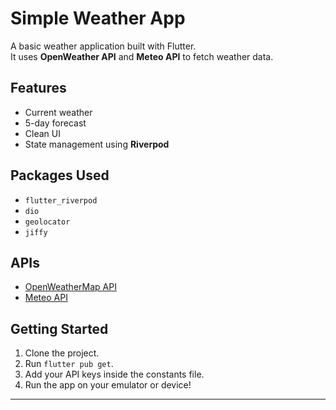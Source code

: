 # Simple Weather App

A basic weather application built with Flutter.  
It uses **OpenWeather API** and **Meteo API** to fetch weather data.

## Features
- Current weather
- 5-day forecast
- Clean UI
- State management using **Riverpod**

## Packages Used
- `flutter_riverpod`
- `dio`
- `geolocator` 
- `jiffy`

## APIs
- [OpenWeatherMap API](https://openweathermap.org/api)
- [Meteo API](https://www.meteomatics.com/)

## Getting Started

1. Clone the project.
2. Run `flutter pub get`.
3. Add your API keys inside the constants file.
4. Run the app on your emulator or device!

---


